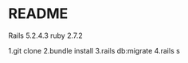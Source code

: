 # README

Rails 5.2.4.3
ruby 2.7.2


<how to test>
  1.git clone 
  2.bundle install
  3.rails db:migrate
  4.rails s
  
